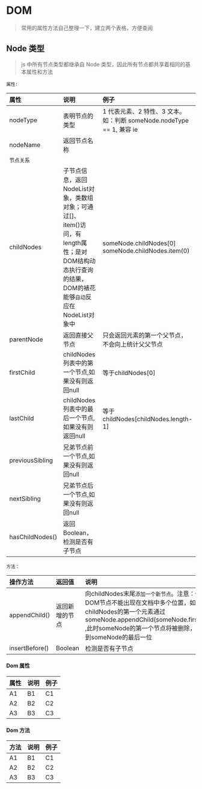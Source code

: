 # DOM

> 常用的属性方法自己整理一下，建立两个表格，方便查阅

## Node 类型

> js 中所有节点类型都继承自 Node 类型，因此所有节点都共享着相同的基本属性和方法

`属性: `

| 属性       | 说明           | 例子                                                                  |
| :--------- | :------------- | :-------------------------------------------------------------------- |
| nodeType   | 表明节点的类型 | 1 代表元素、2 特性、3 文本。 如：判断 someNode.nodeType == 1, 兼容 ie |
| nodeName   | 返回节点名称   |
| `节点关系` |
| childNodes   | 子节点信息，返回NodeList对象，类数组对象；可通过[]、item()访问，有length属性；是对DOM结构动态执行查询的结果，DOM的裱花能够`自动`反应在NodeList对象中 | someNode.childNodes[0]  someNode.childNodes.item(0) |
| parentNode   | 返回直接父节点 | 只会返回元素的第一个父节点，不会向上统计父父节点 |
| firstChild   | childNodes列表中的第一个节点,如果没有则返回null | 等于childNodes[0]|
| lastChild   | childNodes列表中的最后一个节点,如果没有则返回null | 等于childNodes[childNodes.length-1] |
| previousSibling   | 兄弟节点前一个节点,如果没有则返回null |  |
| nextSibling   | 兄弟节点后一个节点,如果没有则返回null |  |
| hasChildNodes()   | 返回Boolean，检测是否有子节点 |  |


`方法：`

| 操作方法       | 返回值           | 说明            |
| :--------- | :------------- | :--------------|
| appendChild()   | 返回新增的节点 | 向childNodes末尾`添加一个新节点`。注意：任何DOM节点不能出现在文档中多个位置，如你将childNodes的第一个元素通过someNode.appendChild(someNode.firstChild) ,此时someNode的第一个节点将被删除，并添加到someNode的最后一位|
| insertBefore()   | Boolean | 检测是否有子节点 |


#### Dom 属性

| 属性 | 说明 | 例子 |
| :--- | :--- | :--- |
| A1   | B1   | C1   |
| A2   | B2   | C2   |
| A3   | B3   | C3   |

#### Dom 方法

| 方法 | 说明 | 例子 |
| :--- | :--- | :--- |
| A1   | B1   | C1   |
| A2   | B2   | C2   |
| A3   | B3   | C3   |
